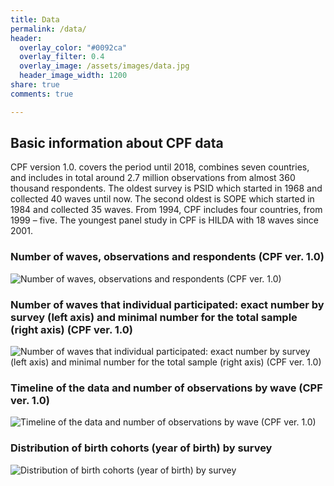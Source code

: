 ```yaml
---
title: Data
permalink: /data/
header:
  overlay_color: "#0092ca"
  overlay_filter: 0.4
  overlay_image: /assets/images/data.jpg
  header_image_width: 1200
share: true 
comments: true

---
```


## Basic information about CPF data

CPF version 1.0. covers the period until 2018, combines seven countries, and includes in total around 2.7 million observations from almost 360 thousand respondents. The oldest survey is PSID which started in 1968 and collected 40 waves until now. The second oldest is SOPE which started in 1984 and collected 35 waves. From 1994, CPF includes four countries, from 1999 – five. The youngest panel study in CPF is HILDA with 18 waves since 2001. 

### Number of waves, observations and respondents (CPF ver. 1.0)

![Number of waves, observations and respondents (CPF ver. 1.0)](/assets/images/Table_waves_v2.webp)

### Number of waves that individual participated: exact number by survey (left axis) and minimal number for the total sample (right axis) (CPF ver. 1.0)

![Number of waves that individual participated: exact number by survey (left axis) and minimal number for the total sample (right axis) (CPF ver. 1.0)](/assets/images/Fig_1b-e1606842828908.webp)

### Timeline of the data and number of observations by wave (CPF ver. 1.0)
![Timeline of the data and number of observations by wave (CPF ver. 1.0)](/assets/images/Fig_2.webp)

### Distribution of birth cohorts (year of birth) by survey
![Distribution of birth cohorts (year of birth) by survey](/assets/images/Fig_5.webp)

